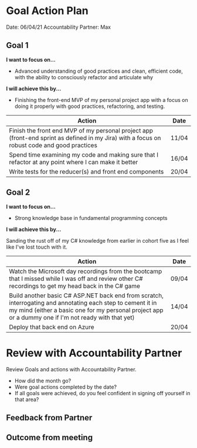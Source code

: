 # Goal Action Plan 

Date: 06/04/21
Accountability Partner: Max

## Goal 1 

**I want to focus on...** 

- Advanced understanding of good practices and clean, efficient code, with the ability to consciously refactor and articulate why

**I will achieve this by...** 

- Finishing the front-end MVP of my personal project app with a focus on doing it properly with good practices, refactoring, and testing.

| Action      | Date |
| ----------- | ----------- |
| Finish the front end MVP of my personal project app (front-end sprint as defined in my Jira) with a focus on robust code and good practices      |    11/04    |
| Spend time examining my code and making sure that I refactor at any point where I can make it better   |   16/04      |
|  Write tests for the reducer(s) and front end components  |  20/04   |

## Goal 2

**I want to focus on...** 

- Strong knowledge base in fundamental programming concepts 

**I will achieve this by...** 

Sanding the rust off of my C# knowledge from earlier in cohort five as I feel like I've lost touch with it.

| Action      | Date |
| ----------- | ----------- |
| Watch the Microsoft day recordings from the bootcamp that I missed while I was off and review other C# recordings to get my head back in the C# game      |   09/04     |
| Build another basic C# ASP.NET back end from scratch, interrogating and annotating each step to cement it in my mind (either a basic one for my personal project app or a dummy one if I'm not ready with that yet)  |    14/04     |
| Deploy that back end on Azure   | 20/04        |

<!-- ## Goal 3 

**I want to focus on...** 

**I will achieve this by...** 

| Action      | Date |
| ----------- | ----------- |
| TBA      | TBA       |
| TBA   | TBA        |
| TBA   | TBA        | -->

# Review with Accountability Partner

Review Goals and actions with Accountability Partner. 

- How did the month go?
- Were goal actions completed by the date? 
- If all goals were achieved, do you feel confident in signing off yourself in that area? 

## Feedback from Partner

## Outcome from meeting 